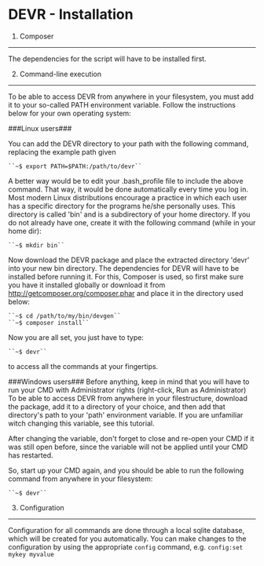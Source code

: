 DEVR - Installation
========================================================================================================================

1. Composer
------------------------------------------------------------------------------------------------------------------------
The dependencies for the script will have to be installed first.

2. Command-line execution
------------------------------------------------------------------------------------------------------------------------
To be able to access DEVR from anywhere in your filesystem, you must add it to your so-called PATH environment variable.
Follow the instructions below for your own operating system:

###Linux users###

You can add the DEVR directory to your path with the following command, replacing the example path given

    ``~$ export PATH=$PATH:/path/to/devr``

A better way would be to edit your .bash_profile file to include the above command. That way, it would be done
automatically every time you log in. Most modern Linux distributions encourage a practice in which each user has a
specific directory for the programs he/she personally uses. This directory is called 'bin' and is a subdirectory of
your home directory. If you do not already have one, create it with the following command (while in your home dir):

    ``~$ mkdir bin``

Now download the DEVR package and place the extracted directory 'devr' into your new bin directory.
The dependencies for DEVR will have to be installed before running it. For this, Composer is used, so first make sure
you have it installed globally or download it from http://getcomposer.org/composer.phar and place it in the directory
used below:

    ``~$ cd /path/to/my/bin/devgen``
    ``~$ composer install``


Now you are all set, you just have to type:

    ``~$ devr``

to access all the commands at your fingertips.


###Windows users###
Before anything, keep in mind that you will have to run your CMD with Administrator rights (right-click, Run as Administrator)
To be able to access DEVR from anywhere in your filestructure, download the package, add it to a directory of your choice,
and then add that directory's path to your 'path' environment variable. If you are unfamiliar witch changing this variable,
see this tutorial.

After changing the variable, don't forget to close and re-open your CMD if it was still open before, since the variable
will not be applied until your CMD has restarted.

So, start up your CMD again, and you should be able to run the following command from anywhere in your filesystem:

    ``~$ devr``


3. Configuration
------------------------------------------------------------------------------------------------------------------------
Configuration for all commands are done through a local sqlite database, which will be created for you automatically.
You can make changes to the configuration by using the appropriate ``config`` command, e.g. ``config:set mykey myvalue``

